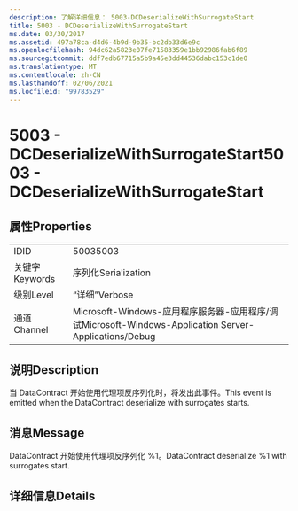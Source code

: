 ```yaml
---
description: 了解详细信息： 5003-DCDeserializeWithSurrogateStart
title: 5003 - DCDeserializeWithSurrogateStart
ms.date: 03/30/2017
ms.assetid: 497a78ca-d4d6-4b9d-9b35-bc2db33d6e9c
ms.openlocfilehash: 94dc62a5823e07fe71583359e1bb92986fab6f89
ms.sourcegitcommit: ddf7edb67715a5b9a45e3dd44536dabc153c1de0
ms.translationtype: MT
ms.contentlocale: zh-CN
ms.lasthandoff: 02/06/2021
ms.locfileid: "99783529"
---
```

# <a name="5003---dcdeserializewithsurrogatestart"></a><span data-ttu-id="32071-103">5003 - DCDeserializeWithSurrogateStart</span><span class="sxs-lookup"><span data-stu-id="32071-103">5003 - DCDeserializeWithSurrogateStart</span></span>

## <a name="properties"></a><span data-ttu-id="32071-104">属性</span><span class="sxs-lookup"><span data-stu-id="32071-104">Properties</span></span>  
  
|||  
|-|-|  
|<span data-ttu-id="32071-105">ID</span><span class="sxs-lookup"><span data-stu-id="32071-105">ID</span></span>|<span data-ttu-id="32071-106">5003</span><span class="sxs-lookup"><span data-stu-id="32071-106">5003</span></span>|  
|<span data-ttu-id="32071-107">关键字</span><span class="sxs-lookup"><span data-stu-id="32071-107">Keywords</span></span>|<span data-ttu-id="32071-108">序列化</span><span class="sxs-lookup"><span data-stu-id="32071-108">Serialization</span></span>|  
|<span data-ttu-id="32071-109">级别</span><span class="sxs-lookup"><span data-stu-id="32071-109">Level</span></span>|<span data-ttu-id="32071-110">“详细”</span><span class="sxs-lookup"><span data-stu-id="32071-110">Verbose</span></span>|  
|<span data-ttu-id="32071-111">通道</span><span class="sxs-lookup"><span data-stu-id="32071-111">Channel</span></span>|<span data-ttu-id="32071-112">Microsoft-Windows-应用程序服务器-应用程序/调试</span><span class="sxs-lookup"><span data-stu-id="32071-112">Microsoft-Windows-Application Server-Applications/Debug</span></span>|  
  
## <a name="description"></a><span data-ttu-id="32071-113">说明</span><span class="sxs-lookup"><span data-stu-id="32071-113">Description</span></span>  

 <span data-ttu-id="32071-114">当 DataContract 开始使用代理项反序列化时，将发出此事件。</span><span class="sxs-lookup"><span data-stu-id="32071-114">This event is emitted when the DataContract deserialize with surrogates starts.</span></span>  
  
## <a name="message"></a><span data-ttu-id="32071-115">消息</span><span class="sxs-lookup"><span data-stu-id="32071-115">Message</span></span>  

 <span data-ttu-id="32071-116">DataContract 开始使用代理项反序列化 %1。</span><span class="sxs-lookup"><span data-stu-id="32071-116">DataContract deserialize %1 with surrogates start.</span></span>  
  
## <a name="details"></a><span data-ttu-id="32071-117">详细信息</span><span class="sxs-lookup"><span data-stu-id="32071-117">Details</span></span>
